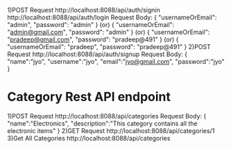 1)POST Request
http://localhost:8088/api/auth/signin
http://localhost:8088/api/auth/login
Request Body:
{
"usernameOrEmail": "admin",
"password": "admin"
}
(or)
{
"usernameOrEmail": "admin@gmail.com",
"password": "admin"
}
(or)
{
"usernameOrEmail": "pradeep@gmail.com",
"password": "pradeep@491"
}
(or)
{
"usernameOrEmail": "pradeep",
"password": "pradeep@491"
}
2)POST Request
http://localhost:8088/api/auth/signup 
Request Body:
{
"name":"jyo",
"username":"jyo",
"email":"jyo@gmail.com",
"password":"jyo"
}

Category Rest API endpoint
============================
1)POST Request
http://localhost:8088/api/categories
Request Body:
{
"name":"Electronics",
"description":"This category contains all the electronic items"
}
2)GET Request
http://localhost:8088/api/categories/1
3)Get All Categories
http://localhost:8088/api/categories